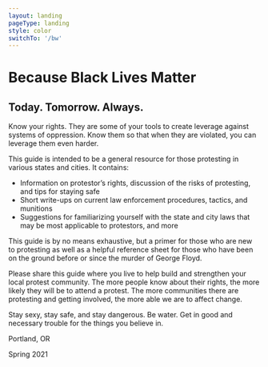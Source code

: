 ```yaml
---
layout: landing
pageType: landing
style: color
switchTo: '/bw'
---
```


# Because Black Lives Matter
## Today. Tomorrow. Always.

Know your rights. They are some of your tools to create leverage against systems of oppression. Know them so that when they are violated, you can leverage them even harder.

This guide is intended to be a general resource for those protesting in various states and cities. It contains:
- Information on protestor’s rights, discussion of the risks of protesting, and tips for staying safe
- Short write-ups on current law enforcement procedures, tactics, and munitions
- Suggestions for familiarizing yourself with the state and city laws that may be most applicable to protestors, and more

This guide is by no means exhaustive, but a primer for those who are new to protesting as well as a helpful reference sheet for those who have been on the ground before or since the murder of George Floyd. 

Please share this guide where you live to help build and strengthen your local protest community. The more people know about their rights, the more likely they will be to attend a protest. The more communities there are protesting and getting involved, the more able we are to affect change.

Stay sexy, stay safe, and stay dangerous. Be water. Get in good and necessary trouble for the things you believe in.

Portland, OR

Spring 2021

